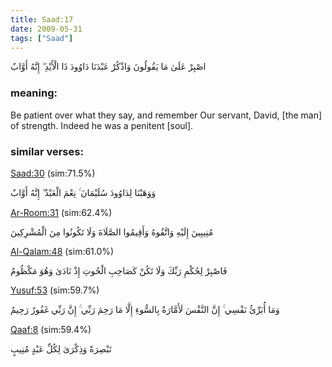 ```yaml
---
title: Saad:17
date: 2009-05-31
tags: ["Saad"]
---
```

اصْبِرْ عَلَىٰ مَا يَقُولُونَ وَاذْكُرْ عَبْدَنَا دَاوُودَ ذَا الْأَيْدِ ۖ إِنَّهُ أَوَّابٌ
### meaning: 
Be patient over what they say, and remember Our servant, David, [the man] of strength. Indeed he was a penitent [soul].
### similar verses: 

[Saad:30](/38/30) (sim:71.5%)

وَوَهَبْنَا لِدَاوُودَ سُلَيْمَانَ ۚ نِعْمَ الْعَبْدُ ۖ إِنَّهُ أَوَّابٌ

[Ar-Room:31](/30/31) (sim:62.4%)

مُنِيبِينَ إِلَيْهِ وَاتَّقُوهُ وَأَقِيمُوا الصَّلَاةَ وَلَا تَكُونُوا مِنَ الْمُشْرِكِينَ

[Al-Qalam:48](/68/48) (sim:61.0%)

فَاصْبِرْ لِحُكْمِ رَبِّكَ وَلَا تَكُنْ كَصَاحِبِ الْحُوتِ إِذْ نَادَىٰ وَهُوَ مَكْظُومٌ

[Yusuf:53](/12/53) (sim:59.7%)

وَمَا أُبَرِّئُ نَفْسِي ۚ إِنَّ النَّفْسَ لَأَمَّارَةٌ بِالسُّوءِ إِلَّا مَا رَحِمَ رَبِّي ۚ إِنَّ رَبِّي غَفُورٌ رَحِيمٌ

[Qaaf:8](/50/8) (sim:59.4%)

تَبْصِرَةً وَذِكْرَىٰ لِكُلِّ عَبْدٍ مُنِيبٍ
